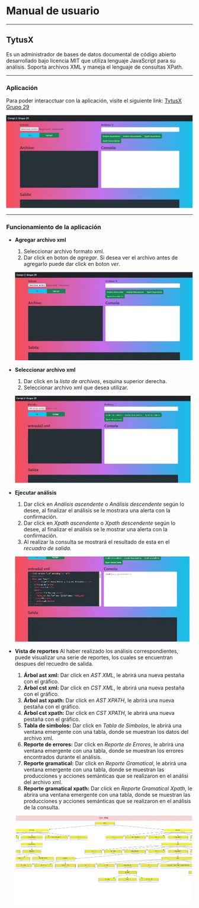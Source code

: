 # Manual de usuario
---

## TytusX 

Es un administrador de bases de datos documental de código abierto desarrollado bajo licencia MIT que utiliza lenguaje JavaScript para su análisis. 
Soporta archivos XML y maneja el lenguaje de consultas XPath.

---

### Aplicación

Para poder interacctuar con la aplicación, visite el siguiente link:
[TytusX Grupo 29](https://tytusdb.github.io/tytusx/20211SVAC/G29/)

![imagen no disponible](./img/1.png)

---

### Funcionamiento de la aplicación

* **Agregar archivo xml**
  &nbsp;
  1. Seleccionar archivo formato xml.
  2. Dar click en boton de *agregar*. Si desea ver el archivo antes de agregarlo puede dar click en boton *ver*.
  &nbsp;
  
  ![imagen no disponible](./img/agregar.gif)

* **Seleccionar archivo xml**
  &nbsp;
  1. Dar click en la *lista de archivos*, esquina superior derecha.
  2. Seleccionar archivo xml que desea utilizar.
  &nbsp;
  
  ![imagen no disponible](./img/elegir.gif)
  
* **Ejecutar análisis**
  &nbsp;
  1. Dar click en *Análisis ascendente* o *Análisis descendente* según lo desee, al finalizar el análisis se le mostrara una alerta con la confirmación.
  2. Dar click en *Xpath ascendente* o *Xpath descendente* según lo desee, al finalizar el análisis se le mostrar una alerta con la confirmación.
  3. Al realizar la consulta se mostrará el resultado de esta en el *recuadro de salida*.
  &nbsp;
  
  ![imagen no disponible](./img/analisis.gif)

* **Vista de reportes**
Al haber realizado los análisis correspondientes, puede visualizar una serie de reportes, los cuales se encuentran despues del recuedro de salida.
  &nbsp;
  1. **Árbol ast xml:** Dar click en *AST XML*, le abrirá una nueva pestaña con el gráfico.
  2. **Árbol cst xml:** Dar click en *CST XML*, le abrirá una nueva pestaña con el gráfico.
  3. **Árbol ast xpath:** Dar click en *AST XPATH*, le abrirá una nueva pestaña con el gráfico.
  4. **Árbol cst xpath:** Dar click en *CST XPATH*, le abrirá una nueva pestaña con el gráfico.
  5. **Tabla de simbolos:** Dar click en *Tabla de Simbolos*, le abrirá una ventana emergente con una tabla, donde se muestran los datos del archivo xml.
  6. **Reporte de errores:** Dar click en *Reporte de Errores*, le abrirá una ventana emergente con una tabla, donde se muestran los errores encontrados durante el análisis.
  7. **Reporte gramatical:** Dar click en *Reporte Gramatical*, le abrirá una ventana emergente con una tabla, donde se muestran las producciones y acciones semánticas que se realizaron en el análisi del archivo xml.
  8. **Reporte gramatical xpath:** Dar click en *Reporte Gramatical Xpath*, le abrira una ventana emergente con una tabla, donde se muestran las producciones y acciones semánticas que se realizaron en el análisis de la consulta.
  &nbsp;
  
  ![imagen no disponible](./img/reportes.gif)

